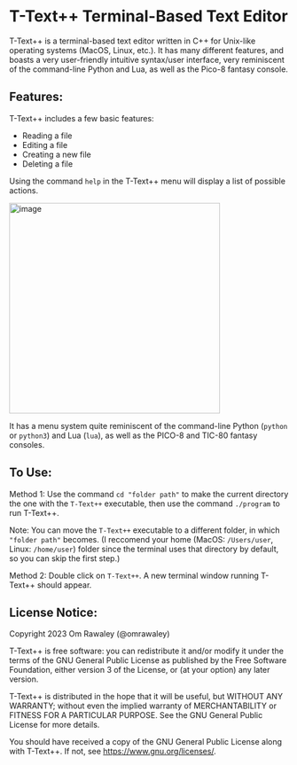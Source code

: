 # T-Text++ Terminal-Based Text Editor
T-Text++ is a terminal-based text editor written in C++ for Unix-like operating systems (MacOS, Linux, etc.). It has many different features, and boasts a very user-friendly intuitive syntax/user interface, very reminiscent of the command-line Python and Lua, as well as the Pico-8 fantasy console.

## Features:

T-Text++ includes a few basic features:

- Reading a file
- Editing a file
- Creating a new file
- Deleting a file

Using the command `help` in the T-Text++ menu will display a list of possible actions.

<img width="380" alt="image" src="https://github.com/omrawaley/T-Text-Plus-Plus-Terminal-Based-Text-Editor/assets/133281331/01551699-33af-48f0-a111-53b761913316">

It has a menu system quite reminiscent of the command-line Python (`python` or `python3`) and Lua (`lua`), as well as the PICO-8 and TIC-80 fantasy consoles.

## To Use:

Method 1: Use the command `cd "folder path"` to make the current directory the one with the `T-Text++` executable, then use the command `./program` to run T-Text++. 

Note: You can move the `T-Text++` executable to a different folder, in which `"folder path"` becomes. (I reccomend your home (MacOS: `/Users/user`, Linux: `/home/user`) folder since the terminal uses that directory by default, so you can skip the first step.)

Method 2: Double click on `T-Text++`. A new terminal window running T-Text++ should appear.

## License Notice:

Copyright 2023 Om Rawaley (@omrawaley)

T-Text++ is free software: you can redistribute it and/or modify it under the terms of the GNU General 
Public License as published by the Free Software Foundation, either version 3 of the License, or (at your 
option) any later version.

T-Text++ is distributed in the hope that it will be useful, but WITHOUT ANY WARRANTY; without even 
the implied warranty of MERCHANTABILITY or FITNESS FOR A PARTICULAR PURPOSE. See the 
GNU General Public License for more details.

You should have received a copy of the GNU General Public License along with T-Text++. If not, see 
<https://www.gnu.org/licenses/>. 
